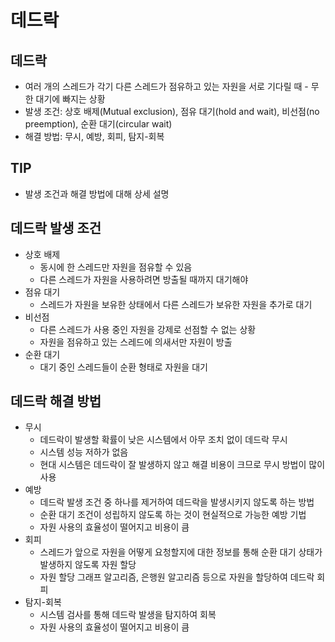# 데드락
## 데드락
- 여러 개의 스레드가 각기 다른 스레드가 점유하고 있는 자원을 서로 기다릴 때 - 무한 대기에 빠지는 상황
- 발생 조건: 상호 배제(Mutual exclusion), 점유 대기(hold and wait), 비선점(no preemption), 순환 대기(circular wait)
- 해결 방법: 무시, 예방, 회피, 탐지-회복

## TIP
- 발생 조건과 해결 방법에 대해 상세 설명

## 데드락 발생 조건
- 상호 배제
  - 동시에 한 스레드만 자원을 점유할 수 있음
  - 다른 스레드가 자원을 사용하려면 방출될 때까지 대기해야
- 점유 대기
  - 스레드가 자원을 보유한 상태에서 다른 스레드가 보유한 자원을 추가로 대기
- 비선점
  - 다른 스레드가 사용 중인 자원을 강제로 선점할 수 없는 상황
  - 자원을 점유하고 있는 스레드에 의새서만 자원이 방출
- 순환 대기
  - 대기 중인 스레드들이 순환 형태로 자원을 대기

## 데드락 해결 방법
- 무시
  - 데드락이 발생할 확률이 낮은 시스템에서 아무 조치 없이 데드락 무시
  - 시스템 성능 저하가 없음
  - 현대 시스템은 데드락이 잘 발생하지 않고 해결 비용이 크므로 무시 방법이 많이 사용
- 예방
  - 데드락 발생 조건 중 하나를 제거하여 데드락을 발생시키지 않도록 하는 방법
  - 순환 대기 조건이 성립하지 않도록 하는 것이 현실적으로 가능한 예방 기법
  - 자원 사용의 효율성이 떨어지고 비용이 큼
- 회피
  - 스레드가 앞으로 자원을 어떻게 요청할지에 대한 정보를 통해 순환 대기 상태가 발생하지 않도록 자원 할당
  - 자원 할당 그래프 알고리즘, 은행원 알고리즘 등으로 자원을 할당하여 데드락 회피
- 탐지-회복
  - 시스템 검사를 통해 데드락 발생을 탐지하여 회복
  - 자원 사용의 효율성이 떨어지고 비용이 큼
